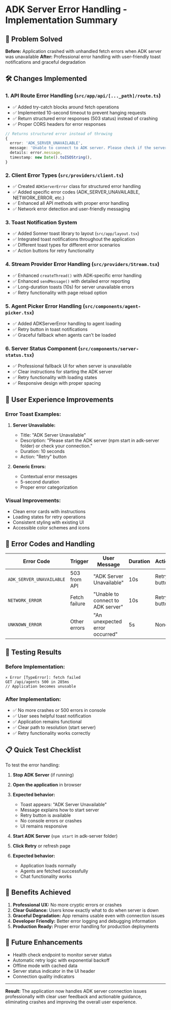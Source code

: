 # ADK Server Error Handling - Implementation Summary

## 🎯 Problem Solved
**Before:** Application crashed with unhandled fetch errors when ADK server was unavailable
**After:** Professional error handling with user-friendly toast notifications and graceful degradation

## 🛠️ Changes Implemented

### 1. API Route Error Handling (`src/app/api/[..._path]/route.ts`)
- ✅ Added try-catch blocks around fetch operations
- ✅ Implemented 10-second timeout to prevent hanging requests
- ✅ Return structured error responses (503 status) instead of crashing
- ✅ Proper CORS headers for error responses

```typescript
// Returns structured error instead of throwing
{
  error: 'ADK_SERVER_UNAVAILABLE',
  message: 'Unable to connect to ADK server. Please check if the server is running.',
  details: error.message,
  timestamp: new Date().toISOString(),
}
```

### 2. Client Error Types (`src/providers/client.ts`)
- ✅ Created `ADKServerError` class for structured error handling
- ✅ Added specific error codes (ADK_SERVER_UNAVAILABLE, NETWORK_ERROR, etc.)
- ✅ Enhanced all API methods with proper error handling
- ✅ Network error detection and user-friendly messaging

### 3. Toast Notification System
- ✅ Added Sonner toast library to layout (`src/app/layout.tsx`)
- ✅ Integrated toast notifications throughout the application
- ✅ Different toast types for different error scenarios
- ✅ Action buttons for retry functionality

### 4. Stream Provider Error Handling (`src/providers/Stream.tsx`)
- ✅ Enhanced `createThread()` with ADK-specific error handling
- ✅ Enhanced `sendMessage()` with detailed error reporting
- ✅ Long-duration toasts (10s) for server unavailable errors
- ✅ Retry functionality with page reload option

### 5. Agent Picker Error Handling (`src/components/agent-picker.tsx`)
- ✅ Added ADKServerError handling to agent loading
- ✅ Retry button in toast notifications
- ✅ Graceful fallback when agents can't be loaded

### 6. Server Status Component (`src/components/server-status.tsx`)
- ✅ Professional fallback UI for when server is unavailable
- ✅ Clear instructions for starting the ADK server
- ✅ Retry functionality with loading states
- ✅ Responsive design with proper spacing

## 🎨 User Experience Improvements

### Error Toast Examples:
1. **Server Unavailable:**
   - Title: "ADK Server Unavailable"
   - Description: "Please start the ADK server (npm start in adk-server folder) or check your connection."
   - Duration: 10 seconds
   - Action: "Retry" button

2. **Generic Errors:**
   - Contextual error messages
   - 5-second duration
   - Proper error categorization

### Visual Improvements:
- Clean error cards with instructions
- Loading states for retry operations
- Consistent styling with existing UI
- Accessible color schemes and icons

## 🔧 Error Codes and Handling

| Error Code | Trigger | User Message | Duration | Actions |
|------------|---------|--------------|----------|---------|
| `ADK_SERVER_UNAVAILABLE` | 503 from API | "ADK Server Unavailable" | 10s | Retry button |
| `NETWORK_ERROR` | Fetch failure | "Unable to connect to ADK server" | 10s | Retry button |
| `UNKNOWN_ERROR` | Other errors | "An unexpected error occurred" | 5s | None |

## 🧪 Testing Results

### Before Implementation:
```
⨯ Error [TypeError]: fetch failed
GET /api/agents 500 in 285ms
// Application becomes unusable
```

### After Implementation:
- ✅ No more crashes or 500 errors in console
- ✅ User sees helpful toast notification
- ✅ Application remains functional
- ✅ Clear path to resolution (start server)
- ✅ Retry functionality works correctly

## 📋 Quick Test Checklist

To test the error handling:

1. **Stop ADK Server** (if running)
2. **Open the application** in browser
3. **Expected behavior:**
   - Toast appears: "ADK Server Unavailable"
   - Message explains how to start server
   - Retry button is available
   - No console errors or crashes
   - UI remains responsive

4. **Start ADK Server** (`npm start` in adk-server folder)
5. **Click Retry** or refresh page
6. **Expected behavior:**
   - Application loads normally
   - Agents are fetched successfully
   - Chat functionality works

## 🚀 Benefits Achieved

1. **Professional UX:** No more cryptic errors or crashes
2. **Clear Guidance:** Users know exactly what to do when server is down
3. **Graceful Degradation:** App remains usable even with connection issues
4. **Developer Friendly:** Better error logging and debugging information
5. **Production Ready:** Proper error handling for production deployments

## 📖 Future Enhancements

- Health check endpoint to monitor server status
- Automatic retry logic with exponential backoff
- Offline mode with cached data
- Server status indicator in the UI header
- Connection quality indicators

---

**Result:** The application now handles ADK server connection issues professionally with clear user feedback and actionable guidance, eliminating crashes and improving the overall user experience.